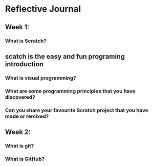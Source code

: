 # Reflective Journal

## Week 1:

### What is Scratch?

## scatch is the easy and fun programing introduction

### What is visual programming?

### What are some programming principles that you have discovered?

### Can you share your favourite Scratch project that you have made or remixed?

## Week 2:

### What is git?

### What is GitHub?
